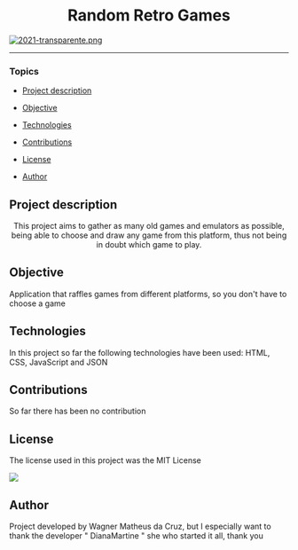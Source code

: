 <h1 align="center">Random Retro Games</h1>

[![2021-transparente.png](https://i.postimg.cc/6QdsK44f/2021-transparente.png)](https://postimg.cc/PLrVzx4C)

<hr>

### Topics

- [Project description](#descrição-do-projeto)

- [Objective](#funcionalidades)

- [Technologies](#tecnologias)

- [Contributions](#contribuicao)

- [License](#licenca)

- [Author](#autor)

## Project description

<p align="center">This project aims to gather as many old games and emulators as possible, being able to choose and draw any game from this platform, thus not being in doubt which game to play.</p>

## Objective

<p>Application that raffles games from different platforms, so you don't have to choose a game</p>

## Technologies

<p>In this project so far the following technologies have been used: HTML, CSS, JavaScript and JSON</p>

## Contributions

<p>So far there has been no contribution</p>

## License

<p>The license used in this project was the MIT License</p>

<img src="https://img.shields.io/badge/license-MIT-blue"/>

## Author

<p>Project developed by Wagner Matheus da Cruz, but I especially want to thank the developer " DianaMartine " she who started it all, thank you</p>
